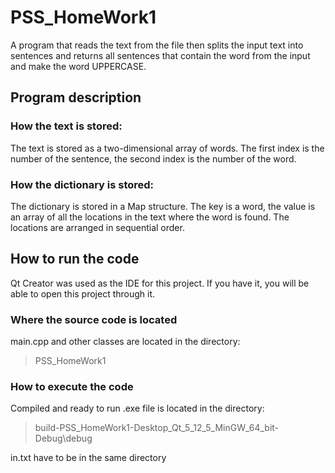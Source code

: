 # PSS_HomeWork1
A program that reads the text from the file then splits the input text into sentences and returns all sentences that contain the word from the input and make the word UPPERCASE.

## Program description

### How the text is stored:
 The text is stored as a two-dimensional array of words. The first index is the number of the sentence, the second index is the number of the word.
### How the dictionary is stored:
 The dictionary is stored in a Map structure.
 The key is a word, the value is an array of all the locations in the text where the word is found. The locations are arranged in sequential order.
  
## How to run the code
 Qt Creator was used as the IDE for this project. If you have it, you will be able to open this project through it.

### Where the source code is located
  main.cpp and other classes are located in the directory:
 > PSS_HomeWork1 
 
### How to execute the code
  Compiled and ready to run .exe file is located in the directory:
 > build-PSS_HomeWork1-Desktop_Qt_5_12_5_MinGW_64_bit-Debug\debug
  
in.txt have to be in the same directory
